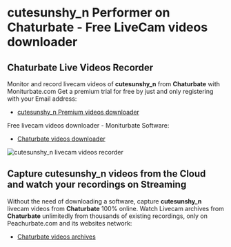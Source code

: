 # cutesunshy_n Performer on Chaturbate - Free LiveCam videos downloader

## Chaturbate Live Videos Recorder

Monitor and record livecam videos of **cutesunshy_n** from **Chaturbate** with Moniturbate.com
Get a premium trial for free by just and only registering with your Email address:
* [cutesunshy_n Premium videos downloader](https://moniturbate.com/request-demo-licence-key.html)

Free livecam videos downloader - Moniturbate Software:
* [Chaturbate videos downloader](https://moniturbate.com/moniturbate-download-software.html)

![cutesunshy_n livecam videos recorder](https://peachurnet.com/templates/moniturbate-software.png)


## Capture cutesunshy_n videos from the Cloud and watch your recordings on Streaming

Without the need of downloading a software, capture **cutesunshy_n** livecam videos from **Chaturbate** 100% online.
Watch Livecam archives from **Chaturbate** unlimitedly from thousands of existing recordings, only on Peachurbate.com and its websites network:
* [Chaturbate videos archives](https://peachurnet.com/)